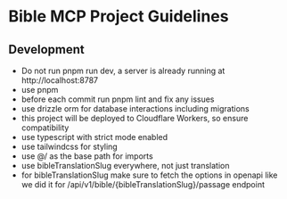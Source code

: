 # Bible MCP Project Guidelines

## Development
- Do not run pnpm run dev, a server is already running at http://localhost:8787
- use pnpm
- before each commit run pnpm lint and fix any issues
- use drizzle orm for database interactions including migrations
- this project will be deployed to Cloudflare Workers, so ensure compatibility
- use typescript with strict mode enabled
- use tailwindcss for styling
- use @/ as the base path for imports
- use bibleTranslationSlug everywhere, not just translation
- for bibleTranslationSlug make sure to fetch the options in openapi like we did it for /api/v1/bible/{bibleTranslationSlug}/passage endpoint